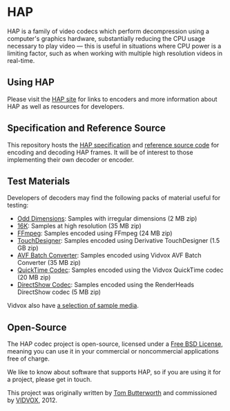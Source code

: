 HAP
====

HAP is a family of video codecs which perform decompression using a computer's graphics hardware, substantially reducing the CPU usage necessary to play video — this is useful in situations where CPU power is a limiting factor, such as when working with multiple high resolution videos in real-time.


Using HAP
----

Please visit the [HAP site](http://hap.video) for links to encoders and more information about HAP as well as resources for developers.


Specification and Reference Source
----

This repository hosts the [HAP specification](https://github.com/Vidvox/hap/tree/master/documentation) and [reference source code](https://github.com/Vidvox/hap/tree/master/source) for encoding and decoding HAP frames. It will be of interest to those implementing their own decoder or encoder.


Test Materials
----

Developers of decoders may find the following packs of material useful for testing:

 * [Odd Dimensions](https://d3omao0uy1rjjh.cloudfront.net/hap/Hap_Test_Odd_Dimensions.zip): Samples with irregular dimensions (2 MB zip)
 * [16K](https://d3omao0uy1rjjh.cloudfront.net/hap/Hap_Test_16K.zip): Samples at high resolution (35 MB zip)
 * [FFmpeg](https://d3omao0uy1rjjh.cloudfront.net/hap/Hap_Test_FFmpeg.zip): Samples encoded using FFmpeg (24 MB zip)
 * [TouchDesigner](https://d3omao0uy1rjjh.cloudfront.net/hap/Hap_Test_Derivative_TouchDesigner.zip): Samples encoded using Derivative TouchDesigner (1.5 GB zip)
 * [AVF Batch Converter](https://d3omao0uy1rjjh.cloudfront.net/hap/Hap_Test_Vidvox_AVF_Batch_Converter.zip): Samples encoded using Vidvox AVF Batch Converter (35 MB zip)
 * [QuickTime Codec](https://d3omao0uy1rjjh.cloudfront.net/hap/Hap_Test_Vidvox_QuickTime_Codec.zip): Samples encoded using the Vidvox QuickTime codec (20 MB zip)
 * [DirectShow Codec](https://d3omao0uy1rjjh.cloudfront.net/hap/Hap_Test_RenderHeads_DirectShow_Codec.zip): Samples encoded using the RenderHeads DirectShow codec (5 MB zip)

 Vidvox also have [a selection of sample media](https://docs.vidvox.net/vdmx_sample_media.html#media-files).


Open-Source
----

The HAP codec project is open-source, licensed under a [Free BSD License](https://github.com/vidvox/hap/blob/master/LICENSE), meaning you can use it in your commercial or noncommercial applications free of charge.

We like to know about software that supports HAP, so if you are using it for a project, please get in touch.

This project was originally written by [Tom Butterworth](http://kriss.cx/tom/) and commissioned by [VIDVOX](http://www.vidvox.net), 2012.
